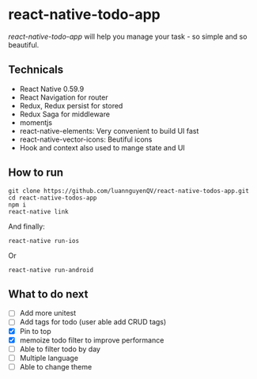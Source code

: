 # react-native-todo-app


*react-native-todo-app* will help you manage your task - so simple and so beautiful.


## Technicals
- React Native 0.59.9 
- React Navigation for router
- Redux, Redux persist for stored
- Redux Saga for middleware
- momentjs
- react-native-elements: Very convenient to build UI fast
- react-native-vector-icons: Beutiful icons
- Hook and context also used to mange state and UI

## How to run
```
git clone https://github.com/luannguyenQV/react-native-todos-app.git
cd react-native-todos-app
npm i 
react-native link
```
And finally:
```
react-native run-ios
```
Or
```
react-native run-android
```

## What to do next
- [ ] Add more unitest
- [ ] Add tags for todo (user able add CRUD tags)
- [x] Pin to top
- [x] memoize todo filter to improve performance
- [ ] Able to filter todo by day
- [ ] Multiple language
- [ ] Able to change theme
